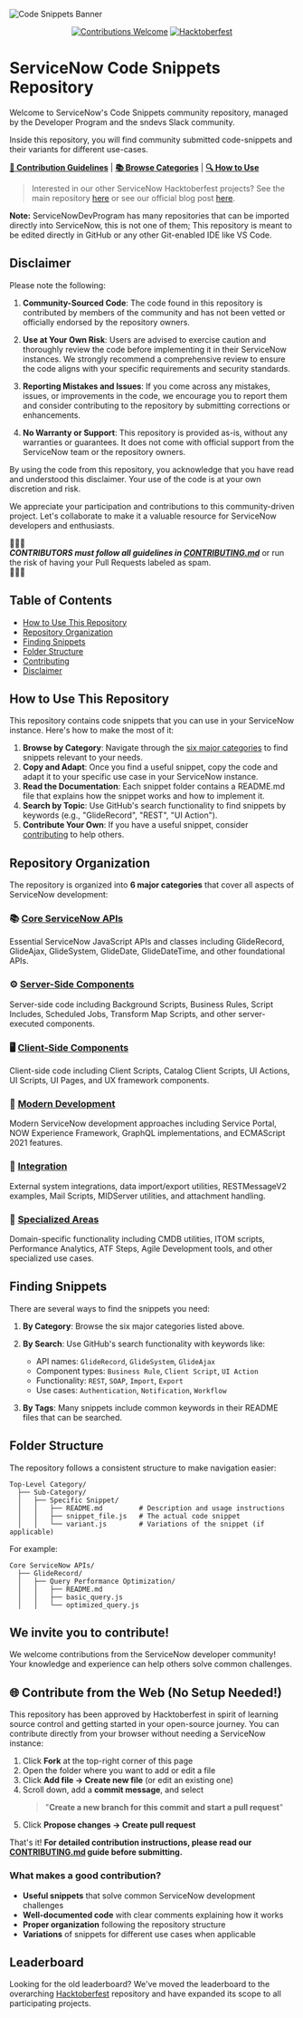 ![Code Snippets Banner](https://github.com/ServiceNowDevProgram/code-snippets/assets/31702109/f9fa072a-4c0c-426b-8eed-200c6616ff60)

<div align="center">

[![Contributions Welcome](https://img.shields.io/badge/contributions-welcome-brightgreen.svg?style=flat-square)](CONTRIBUTING.md)
[![Hacktoberfest](https://img.shields.io/badge/Hacktoberfest-Participating-orange?style=flat-square)](https://github.com/ServiceNowDevProgram/Hacktoberfest)

</div>

# ServiceNow Code Snippets Repository

Welcome to ServiceNow's Code Snippets community repository, managed by the Developer Program and the sndevs Slack community.

Inside this repository, you will find community submitted code-snippets and their variants for different use-cases.

**[📝 Contribution Guidelines](CONTRIBUTING.md)** | **[📚 Browse Categories](#repository-organization)** | **[🔍 How to Use](#how-to-use-this-repository)**

> Interested in our other ServiceNow Hacktoberfest projects? See the main repository [here](https://github.com/ServiceNowDevProgram/Hacktoberfest) or see our official blog post [here](https://devlink.sn/hacktoberfest).

**Note:** ServiceNowDevProgram has many repositories that can be imported directly into ServiceNow, this is not one of them; This repository is meant to be edited directly in GitHub or any other Git-enabled IDE like VS Code.

## Disclaimer

Please note the following:

1. **Community-Sourced Code**: The code found in this repository is contributed by members of the community and has not been vetted or officially endorsed by the repository owners.

2. **Use at Your Own Risk**: Users are advised to exercise caution and thoroughly review the code before implementing it in their ServiceNow instances. We strongly recommend a comprehensive review to ensure the code aligns with your specific requirements and security standards.

3. **Reporting Mistakes and Issues**: If you come across any mistakes, issues, or improvements in the code, we encourage you to report them and consider contributing to the repository by submitting corrections or enhancements.

4. **No Warranty or Support**: This repository is provided as-is, without any warranties or guarantees. It does not come with official support from the ServiceNow team or the repository owners.

By using the code from this repository, you acknowledge that you have read and understood this disclaimer. Your use of the code is at your own discretion and risk.

We appreciate your participation and contributions to this community-driven project. Let's collaborate to make it a valuable resource for ServiceNow developers and enthusiasts.

🔔🔔🔔<br>
**_CONTRIBUTORS must follow all guidelines in [CONTRIBUTING.md](CONTRIBUTING.md)_** or run the risk of having your Pull Requests labeled as spam.<br>
🔔🔔🔔

## Table of Contents

- [How to Use This Repository](#how-to-use-this-repository)
- [Repository Organization](#repository-organization)
- [Finding Snippets](#finding-snippets)
- [Folder Structure](#folder-structure)
- [Contributing](#we-invite-you-to-contribute)
- [Disclaimer](#disclaimer)

## How to Use This Repository

This repository contains code snippets that you can use in your ServiceNow instance. Here's how to make the most of it:

1. **Browse by Category**: Navigate through the [six major categories](#repository-organization) to find snippets relevant to your needs.
2. **Copy and Adapt**: Once you find a useful snippet, copy the code and adapt it to your specific use case in your ServiceNow instance.
3. **Read the Documentation**: Each snippet folder contains a README.md file that explains how the snippet works and how to implement it.
4. **Search by Topic**: Use GitHub's search functionality to find snippets by keywords (e.g., "GlideRecord", "REST", "UI Action").
5. **Contribute Your Own**: If you have a useful snippet, consider [contributing](#we-invite-you-to-contribute) to help others.

## Repository Organization

The repository is organized into **6 major categories** that cover all aspects of ServiceNow development:

### 📚 [Core ServiceNow APIs](Core%20ServiceNow%20APIs/)
Essential ServiceNow JavaScript APIs and classes including GlideRecord, GlideAjax, GlideSystem, GlideDate, GlideDateTime, and other foundational APIs.

### ⚙️ [Server-Side Components](Server-Side%20Components/)
Server-side code including Background Scripts, Business Rules, Script Includes, Scheduled Jobs, Transform Map Scripts, and other server-executed components.

### 🖥️ [Client-Side Components](Client-Side%20Components/)
Client-side code including Client Scripts, Catalog Client Scripts, UI Actions, UI Scripts, UI Pages, and UX framework components.

### 🚀 [Modern Development](Modern%20Development/)
Modern ServiceNow development approaches including Service Portal, NOW Experience Framework, GraphQL implementations, and ECMAScript 2021 features.

### 🔗 [Integration](Integration/)
External system integrations, data import/export utilities, RESTMessageV2 examples, Mail Scripts, MIDServer utilities, and attachment handling.

### 🎯 [Specialized Areas](Specialized%20Areas/)
Domain-specific functionality including CMDB utilities, ITOM scripts, Performance Analytics, ATF Steps, Agile Development tools, and other specialized use cases.

## Finding Snippets

There are several ways to find the snippets you need:

1. **By Category**: Browse the six major categories listed above.
2. **By Search**: Use GitHub's search functionality with keywords like:
   - API names: `GlideRecord`, `GlideSystem`, `GlideAjax`
   - Component types: `Business Rule`, `Client Script`, `UI Action`
   - Functionality: `REST`, `SOAP`, `Import`, `Export`
   - Use cases: `Authentication`, `Notification`, `Workflow`

3. **By Tags**: Many snippets include common keywords in their README files that can be searched.

## Folder Structure

The repository follows a consistent structure to make navigation easier:

```
Top-Level Category/
  ├── Sub-Category/
  │   ├── Specific Snippet/
  │   │   ├── README.md         # Description and usage instructions
  │   │   ├── snippet_file.js   # The actual code snippet
  │   │   └── variant.js        # Variations of the snippet (if applicable)
```

For example:
```
Core ServiceNow APIs/
  ├── GlideRecord/
  │   ├── Query Performance Optimization/
  │   │   ├── README.md
  │   │   ├── basic_query.js
  │   │   └── optimized_query.js
```

## We invite you to contribute!

We welcome contributions from the ServiceNow developer community! Your knowledge and experience can help others solve common challenges.

## 🌐 Contribute from the Web (No Setup Needed!)

This repository has been approved by Hacktoberfest in spirit of learning source control and getting started in your open-source journey. You can contribute directly from your browser without needing a ServiceNow instance:

1. Click **Fork** at the top-right corner of this page
2. Open the folder where you want to add or edit a file
3. Click **Add file → Create new file** (or edit an existing one)
4. Scroll down, add a **commit message**, and select  
   > "**Create a new branch for this commit and start a pull request**"
5. Click **Propose changes → Create pull request**

That's it! **For detailed contribution instructions, please read our [CONTRIBUTING.md](CONTRIBUTING.md) guide before submitting.**

### What makes a good contribution?

- **Useful snippets** that solve common ServiceNow development challenges
- **Well-documented code** with clear comments explaining how it works
- **Proper organization** following the repository structure
- **Variations** of snippets for different use cases when applicable

## Leaderboard

Looking for the old leaderboard? We've moved the leaderboard to the overarching [Hacktoberfest](https://github.com/ServiceNowDevProgram/Hacktoberfest#leaders) repository and have expanded its scope to all participating projects.
